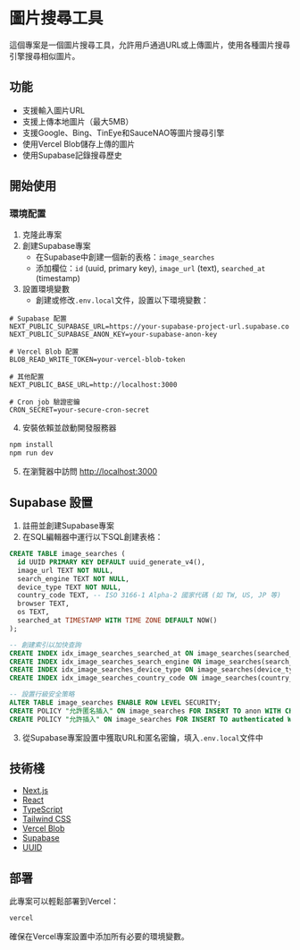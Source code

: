 # 圖片搜尋工具

這個專案是一個圖片搜尋工具，允許用戶通過URL或上傳圖片，使用各種圖片搜尋引擎搜尋相似圖片。

## 功能

- 支援輸入圖片URL
- 支援上傳本地圖片（最大5MB）
- 支援Google、Bing、TinEye和SauceNAO等圖片搜尋引擎
- 使用Vercel Blob儲存上傳的圖片
- 使用Supabase記錄搜尋歷史

## 開始使用

### 環境配置

1. 克隆此專案
2. 創建Supabase專案
   - 在Supabase中創建一個新的表格：`image_searches`
   - 添加欄位：`id` (uuid, primary key), `image_url` (text), `searched_at` (timestamp)
3. 設置環境變數
   - 創建或修改`.env.local`文件，設置以下環境變數：

```
# Supabase 配置
NEXT_PUBLIC_SUPABASE_URL=https://your-supabase-project-url.supabase.co
NEXT_PUBLIC_SUPABASE_ANON_KEY=your-supabase-anon-key

# Vercel Blob 配置
BLOB_READ_WRITE_TOKEN=your-vercel-blob-token

# 其他配置
NEXT_PUBLIC_BASE_URL=http://localhost:3000

# Cron job 驗證密鑰
CRON_SECRET=your-secure-cron-secret
```

4. 安裝依賴並啟動開發服務器

```bash
npm install
npm run dev
```

5. 在瀏覽器中訪問 [http://localhost:3000](http://localhost:3000)

## Supabase 設置

1. 註冊並創建Supabase專案
2. 在SQL編輯器中運行以下SQL創建表格：

```sql
CREATE TABLE image_searches (
  id UUID PRIMARY KEY DEFAULT uuid_generate_v4(),
  image_url TEXT NOT NULL,
  search_engine TEXT NOT NULL,
  device_type TEXT NOT NULL,
  country_code TEXT, -- ISO 3166-1 Alpha-2 國家代碼 (如 TW, US, JP 等)
  browser TEXT,
  os TEXT,
  searched_at TIMESTAMP WITH TIME ZONE DEFAULT NOW()
);

-- 創建索引以加快查詢
CREATE INDEX idx_image_searches_searched_at ON image_searches(searched_at);
CREATE INDEX idx_image_searches_search_engine ON image_searches(search_engine);
CREATE INDEX idx_image_searches_device_type ON image_searches(device_type);
CREATE INDEX idx_image_searches_country_code ON image_searches(country_code);

-- 設置行級安全策略
ALTER TABLE image_searches ENABLE ROW LEVEL SECURITY;
CREATE POLICY "允許匿名插入" ON image_searches FOR INSERT TO anon WITH CHECK (true);
CREATE POLICY "允許插入" ON image_searches FOR INSERT TO authenticated WITH CHECK (true);
```

3. 從Supabase專案設置中獲取URL和匿名密鑰，填入`.env.local`文件中

## 技術棧

- [Next.js](https://nextjs.org/) 
- [React](https://reactjs.org/)
- [TypeScript](https://www.typescriptlang.org/)
- [Tailwind CSS](https://tailwindcss.com/)
- [Vercel Blob](https://vercel.com/docs/blob)
- [Supabase](https://supabase.com/)
- [UUID](https://www.npmjs.com/package/uuid)

## 部署

此專案可以輕鬆部署到Vercel：

```bash
vercel
```

確保在Vercel專案設置中添加所有必要的環境變數。
